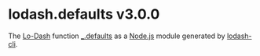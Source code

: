 # lodash.defaults v3.0.0

The [Lo-Dash](https://lodash.com/) function [_.defaults](http://lodash.com/docs#defaults) as a [Node.js](http://nodejs.org/) module generated by [lodash-cli](https://www.npmjs.com/package/lodash-cli).
